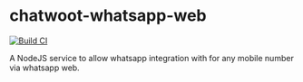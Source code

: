 # chatwoot-whatsapp-web
[![Build CI](https://github.com/ignusmx/chatwoot-whatsapp-web/actions/workflows/test.yml/badge.svg)](https://github.com/ignusmx/chatwoot-whatsapp-web/actions/workflows/test.yml)

A NodeJS service to allow whatsapp integration with  for any mobile number via whatsapp web.
